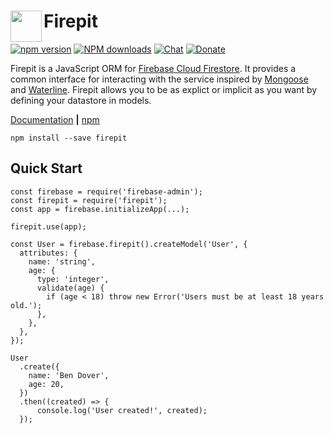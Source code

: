 # Firepit<a href="https://firepit.io"><img align="left" src="https://i.imgur.com/3y5vVOf.png" width="50"></a>

[![npm version](https://img.shields.io/npm/v/firepit.svg?style=flat-square)](https://www.npmjs.com/package/firepit)
[![NPM downloads](https://img.shields.io/npm/dm/firepit.svg?style=flat-square)](https://www.npmjs.com/package/firepit)
[![Chat](https://img.shields.io/badge/chat-on%20discord-7289da.svg?style=flat-square)](https://discord.gg/t6bdqMs)
[![Donate](https://img.shields.io/badge/Donate-Patreon-green.svg?style=flat-square)](https://www.patreon.com/invertase)


Firepit is a JavaScript ORM for [Firebase Cloud Firestore](https://firebase.google.com/docs/firestore/). It provides a common interface for interacting with the service inspired by [Mongoose](http://mongoosejs.com/) and [Waterline](https://github.com/balderdashy/waterline). Firepit allows you to be as explict or implicit as you want by defining your datastore in models.

[Documentation](https://firepit.io/docs) <b>|</b> [npm](https://www.npmjs.com/package/firepit)

```
npm install --save firepit
```

## Quick Start

```
const firebase = require('firebase-admin');
const firepit = require('firepit');
const app = firebase.initializeApp(...);

firepit.use(app);

const User = firebase.firepit().createModel('User', {
  attributes: {
    name: 'string',
    age: {
      type: 'integer',
      validate(age) {
        if (age < 18) throw new Error('Users must be at least 18 years old.');
      },
    },
  },
});

User
  .create({
    name: 'Ben Dover',
    age: 20,
  })
  .then((created) => {
      console.log('User created!', created);
  });
```
